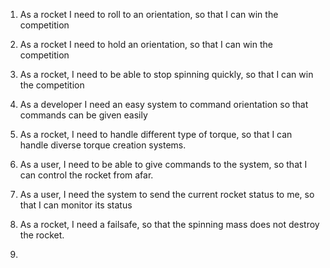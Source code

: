 1. As a rocket I need to roll to an orientation, so that I can win the competition

2. As a rocket I need to hold an orientation, so that I can win the competition

3. As a rocket, I need to be able to stop spinning quickly, so that I can win the competition

4. As a developer I need an easy system to command orientation so that commands can be given easily

5. As a rocket, I need to handle different type of torque, so that I can handle diverse torque creation systems.

6. As a user, I need to be able to give commands to the system, so that I can control the rocket from afar. 

7. As a user, I need the system to send the current rocket status to me, so that I can monitor its status

8. As a rocket, I need a failsafe, so that the spinning mass does not destroy the rocket. 

9. 
